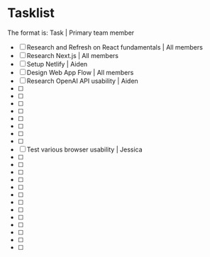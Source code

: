 # Tasklist

The format is:
Task | Primary team member

- [ ] Research and Refresh on React fundamentals | All members
- [ ] Research Next.js | All members
- [ ] Setup Netlify | Aiden
- [ ] Design Web App Flow | All members
- [ ] Research OpenAI API usability | Aiden
- [ ] 
- [ ] 
- [ ] 
- [ ] 
- [ ] 
- [ ] 
- [ ] 
- [ ] 
- [ ] Test various browser usability | Jessica
- [ ] 
- [ ] 
- [ ] 
- [ ] 
- [ ] 
- [ ] 
- [ ] 
- [ ] 
- [ ] 
- [ ] 
- [ ] 
- [ ] 
- [ ] 
